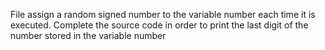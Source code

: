 File  assign a random signed number to the variable number each time it is executed. Complete the source code in order to print the last digit of the number stored in the variable number
